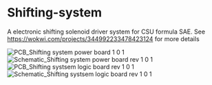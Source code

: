 # Shifting-system
A electronic shifting solenoid driver system for CSU formula SAE.
See https://wokwi.com/projects/344992233478423124 for more details



![PCB_Shifting system power board 1 0 1](https://user-images.githubusercontent.com/45497901/218280049-ba6768e7-8237-4ab3-9ba9-154e4ed1940b.png)
![Schematic_Shifting system power board rev 1 0 1](https://user-images.githubusercontent.com/45497901/218279783-03c92da9-8af6-4a3f-83c3-226d6c53dec1.png)
![PCB_Shifting systsem logic board rev 1 0 1](https://user-images.githubusercontent.com/45497901/219442942-721c132f-c367-4f36-87dd-84eb0cf120cc.png)
![Schematic_Shifting systsem logic board rev 1 0 1](https://user-images.githubusercontent.com/45497901/218279781-8f658bef-f04c-47d1-ba59-ff284e0b957a.png)

